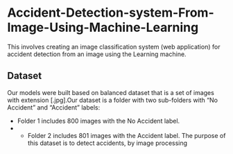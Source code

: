 # Accident-Detection-system-From-Image-Using-Machine-Learning
This involves creating an image classification system (web application) for accident detection from an image using the Learning machine. 


## Dataset

Our models were built based on balanced dataset that is a set of images with extension [.jpg].Our dataset is a folder with two sub-folders with “No Accident” and “Accident” labels:
- Folder 1 includes 800 images with the No Accident label.
- - Folder 2 includes 801 images with the Accident label.
The purpose of this dataset is to detect accidents, by image processing
